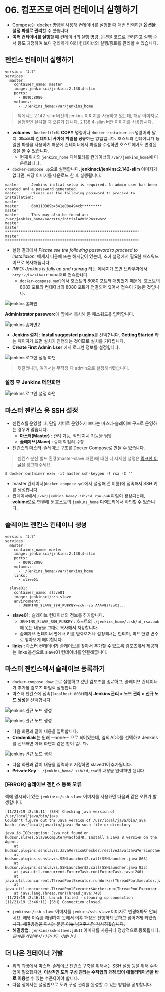 # 06. 컴포즈로 여러 컨테이너 실행하기
* Compose는 docker 명령을 사용해 컨테이너를 실행할 때 매번 입력하던 **옵션을 설정 파일로 관리**할 수 있습니다.
* **여러 컨테이너를 실행**할 때 컨테이너의 실행 명령, 옵션을 코드로 관리하고 실행 순서 등도 지정하여 보다 편리하게 여러 컨테이너의 실행/종료를 관리할 수 있습니다.

## 젠킨스 컨테이너 실행하기
```
version: '3.7'
services:
  master:
    container_name: master
    image: jenkinsci/jenkins:2.138.4-slim
    ports:
      - 8080:8080
    volumes:
      - ./jenkins_home:/var/jenkins_home
```

> 책에서는 2.142-slim 버전의 jenkins 이미지를 사용하고 있는데, 해당 이미지로 실행하면 설치할 때 오류가 뜹니다. 2.138.4-slim 버전 이미지를 사용합시다. 

* **volumes** : `Dockerfile`의 **COPY** 명령어나 `docker container cp` 명령어와 달리, **호스트와 컨테이너 사이에 파일을 공유**하는 방법입니다. 호스트와 컨테이너가 동일한 파일을 사용하기 때문에 컨테이너에서 파일을 수정하면 호스트에서도 변경된 것을 볼 수 있습니다.
	* 현재 위치의 `jenkins_home` 디렉토리를 컨테이너의 `/var/jenkins_home`에 마운트합니다.
* `docker-compose up`으로 실행합니다. **jenkinsci/jenkins:2.142-slim** 이미지가 없다면, 해당 이미지를 다운로드 한 후 실행됩니다. 

```
master    | Jenkins initial setup is required. An admin user has been created and a password generated.
master    | Please use the following password to proceed to installation:
master    | 
master    | 6b0118389b4341e08e494cb*********
master    | 
master    | This may also be found at: /var/jenkins_home/secrets/initialAdminPassword
master    | 
master    | *************************************************************
master    | *************************************************************
```

* 실행 결과에서 *Please use the following password to proceed to installation:* 메세지 다음에 뜨는 해시값이 있는데, 초기 설정에서 필요한 패스워드이므로 복사해둡니다. 
* *INFO: Jenkins is fully up and running* 라는 메세지가 뜨면 브라우저에서 `http://localhost:8080`으로 접속합니다. 
  * `docker-compose.yaml`에서 호스트의 8080 포트와 매핑했기 때문에, 호스트의 8080 포트와 컨테이너의 8080 포트가 연결되어 있어서 접속이 가능한 것입니다.
  
![jenkins 홈화면](../images/02_06_01.jpg)
  
**Administrator password**에 앞에서 복사해 둔 패스워드를 입력합니다.  


![jenkins 홈화면2](../images/02_06_02.jpg)

* **Jenkins 설치** :  **Install suggested plugins**를 선택합니다. **Getting Started** 라는 페이지가 뜨면 설치가 진행되는 것이므로 설치를 기다립니다. 
* **Create First Admin User** 에서 로그인 정보를 설정합니다. 

![jenkins 로그인 설정 화면](../images/02_06_03.jpg)

> 헷갈리니까, 여기서는 무작정 다 admin으로 설정해버렸습니다.

### 설정 후 Jenkins 메인화면 
![jenkins 로그인 설정 화면](../images/02_06_04.jpg)

## 마스터 젠킨스 용 SSH 설정

* 젠킨스를 운영할 때, 단일 서버로 운영하기 보다는 마스터-슬레이브 구조로 운영하는 경우가 많습니다. 
    * **마스터(Master)** :  관리 기능, 작업 지시 기능을 담당
    * **슬레이브(Slave)** : 실제 작업의 수행 
* 젠킨스의 마스터-슬레이브 구조를 Docker Compose로 만들 수 있습니다.

> 젠킨스 분산 빌드 환경(master-slave 패턴)에 대한 더 자세한 설명은 [링크한 이 글](http://blog.naver.com/PostView.nhn?blogId=rudnfskf2&logNo=221400958621&parentCategoryNo=&categoryNo=58&viewDate=&isShowPopularPosts=true&from=search)을 참고해주세요.

```
$ docker container exec -it master ssh-keygen -t rsa -C ""
```

* master 컨테이너(`docker-compose.yml`에서 설정해 준 이름)에 접속해서 SSH 키를 생성합니다.
* 컨테이너에서 `/var/jenkins_home/.ssh/id_rsa.pub` 파일이 생성되는데, **volume**으로 연결해 둔 호스트의 `jenkins_home` 디렉토리에서 확인할 수 있습니다.  

## 슬레이브 젠킨스 컨테이너 생성
```
version: '3.7'
services:
  master:
    container_name: master
    image: jenkinsci/jenkins:2.138.4-slim
    ports:
      - 8080:8080
    volumes:
      - ./jenkins_home:/var/jenkins_home
    links:
      - slave01

  slave01:
    container_name: slave01
    image: jenkinsci/ssh-slave
    environment:
      - JENKINS_SLAVE_SSH_PUBKEY=ssh-rsa AAAAB3NzaC1...
```

* **slave01** : 슬레이브 컨테이너의 정보를 추가합니다.
    * `JENKINS_SLAVE_SSH_PUBKEY` : 호스트의 `./jenkins_home/.ssh/id_rsa.pub`에 있는 내용을 그대로 복사해서 저장합니다.
    * 슬레이브 컨테이너 안에서 키를 받아오거나 설정해서는 안되며, 외부 환경 변수로 받아오게 해야합니다.
* **links** : 마스터 컨테이너가 슬레이브를 찾아서 추가할 수 있도록 컴포즈에서 제공하는 links 옵션으로 slave01 컨테이너를 연결해줍니다. 

## 마스터 젠킨스에서 슬레이브 등록하기

* `docker-compose down`으로 실행하고 있던 컴포즈를 종료하고, 슬레이브 컨테이너가 추가된 컴포즈 파일로 실행합니다.
* 마스터 젠킨스에 접속(`localhost:8080`)해서 **Jenkins 관리 > 노드 관리 > 신규 노드 생성**을 선택합니다.

![jenkins 신규 노드 생성](../images/02_06_05.jpg)

![jenkins 신규 노드 생성](../images/02_06_06.jpg)

* 다음 화면과 같이 내용을 입력합니다.
* **Credentials**는 원래 --none-- 으로 되어있는데, 옆의 ADD를 선택하고 Jenkins를 선택하면 아래 화면과 같은 창이 뜹니다.

![jenkins 신규 노드 생성](../images/02_06_07.jpg)

* 다음 화면과 같이 내용을 입력하고 저장하면 slave01이 추가됩니다.
* **Private Key** : `./jenkins_home/.ssh/id_rsa`의 내용을 입력하면 됩니다.

### [ERROR] 슬레이브 젠킨스 등록 오류
책에 명시되어 있는 `jenkinsci/ssh-slave` 이미지를 사용하면 다음과 같은 오류가 발생합니다. 

```
[11/21/19 12:46:11] [SSH] Checking java version of /usr/local/java/bin/java
Couldn't figure out the Java version of /usr/local/java/bin/java
bash: /usr/local/java/bin/java: No such file or directory

java.io.IOException: Java not found on hudson.slaves.SlaveComputer@4acfbd78. Install a Java 8 version on the Agent.
	at hudson.plugins.sshslaves.JavaVersionChecker.resolveJava(JavaVersionChecker.java:82)
	at hudson.plugins.sshslaves.SSHLauncher$2.call(SSHLauncher.java:863)
	at hudson.plugins.sshslaves.SSHLauncher$2.call(SSHLauncher.java:833)
	at java.util.concurrent.FutureTask.run(FutureTask.java:266)
	at java.util.concurrent.ThreadPoolExecutor.runWorker(ThreadPoolExecutor.java:1149)
	at java.util.concurrent.ThreadPoolExecutor$Worker.run(ThreadPoolExecutor.java:624)
	at java.lang.Thread.run(Thread.java:748)
[11/21/19 12:46:11] Launch failed - cleaning up connection
[11/21/19 12:46:11] [SSH] Connection closed.
```

* `jenkinsci/ssh-slave` 이미지를 `jenkins/ssh-slave` 이미지로 변경해봐도 안되네요. ~~해당 이슈를 해결하지 못해서 이후 과정은 진행하지 못하고 넘어가게 되었습니다. 해결방법을 아시는 분은 이슈 남겨주시면 감사하겠습니다.~~
* **해결방법** : `jenkins/ssh-slave:jdk11` 이미지를 사용하니 정상적으로 등록됩니다. *문제를 해결해서 너무너무 기쁩니다.*

## 더 나은 컨테이너 개발
* 위의 과정에서 마스터-슬레이브 젠킨스 구축을 위해서는 SSH 설정 등을 위해 수작업이 필요했지만, **이상적인 도커 구성 관리는 수작업의 과정 없이 애플리케이션을 바로 이용**할 수 있는 수준이어야 합니다.
* 다음 장에서는 설정만으로 도커 구성 관리를 완성할 수 있는 방법을 공부합니다.
